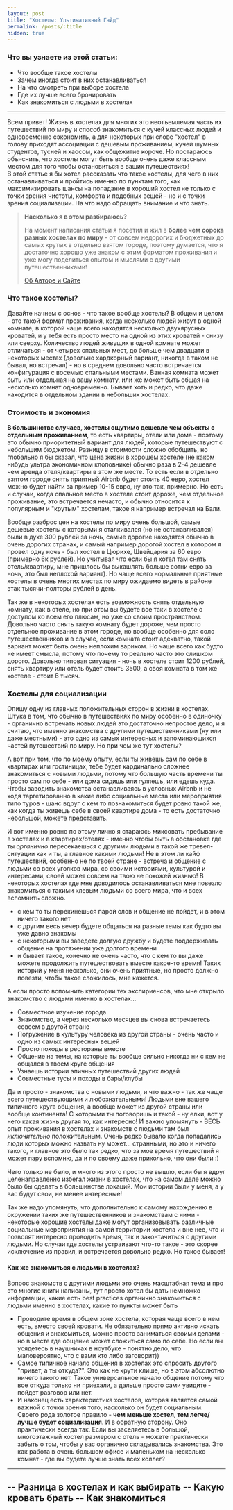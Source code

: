 ```yaml
---
layout: post
title: "Хостелы: Ультимативный Гайд"
permalink: /posts/:title
hidden: true
---
```


### Что вы узнаете из этой статьи:
- Что вообще такое хостелы
- Зачем иногда стоит в них останавливаться
- На что смотреть при выборе хостела
- Где их лучше всего бронировать
- Как знакомиться с людьми в хостелах

---

Всем привет! Жизнь в хостелах для многих это неотъемлемая часть их путешествий по миру и способ знакомиться с кучей классных людей и одновременно сэкономить, а для некоторых при слове "хостел" в голову приходят ассоциации с дешевым проживанием, кучей шумных студентов, тусней и хаосом, как общежитие короче. Но постараюсь объяснить, что хостелы могут быть вообще очень даже классным местом для того чтобы остановиться в ваших путешествиях!  
В этой статье я бы хотел рассказать что такое хостелы, для чего в них останавливаться и пройтись именно по пунктам того, как максимизировать шансы на попадание в хороший хостел не только с точки зрения чистоты, комфорта и подобных вещей - но и с точки зрения социализации. На что надо обращать внимание и что знать.

>  **Насколько я в этом разбираюсь?**
> 
> На момент написания статьи я посетил и жил в **более чем сорока разных хостелах по миру** - от совсем недорогих и бюджетных до самых крутых в отдельно взятом городе, поэтому думается, что я достаточно хорошо уже знаком с этим форматом проживания и уже могу поделиться опытом и мыслями с другими путешественниками!
>
> [Об Авторе и Сайте](/about.md)

### Что такое хостелы?

Давайте начнем с основ - что такое вообще хостелы? В общем и целом - это такой формат проживания, когда несколько людей живут в одной комнате, в которой чаще всего находятся несколько двухярусных кроватей, и у тебя есть просто место на одной из этих кроватей - снизу или сверху. Количество людей живущих в одной комнате может отличаться - от четырех спальных мест, до больше чем двадцати в некоторых местах (довольно хардкорный вариант, никогда в таком не бывал, но встречал) - но в среднем довольно часто встречается конфигурация с восемью спальными местами. Ванная комната может быть или отдельная на вашу комнату, или же может быть общая на несколько комнат одновременно. Бывает хоть и редко, что даже находится в отдельном здании в небольших хостелах.

### Стоимость и экономия

**В большинстве случаев, хостелы ощутимо дешевле чем объекты с отдельным проживанием**, то есть квартиры, отели или дома - поэтому это обычно приоритетный вариант для людей, которые путешествуют с небольшим бюджетом. Разницу в стоимости сложно обобщить, но глобально я бы сказал, что цена жизни в хорошем хостеле (не каком нибудь ультра экономичном клоповнике) обычно раза в 2-4 дешевле чем аренда отеля/квартиры в этом же месте. То есть если в отдельно взятом городе снять приятный Airbnb будет стоить 40 евро, хостел можно будет найти за пример 10-15 евро, ну это так, примерно. Но есть и случаи, когда спальное место в хостеле стоит дороже, чем отдельное проживание, это встречается нечасто, и обычно относится к популярным и "крутым" хостелам, такое я например встречал на Бали.

Вообще разброс цен на хостелы по миру очень большой, самые дешевые хостелы с которыми я сталкивался (но не останавливался) были в духе 300 рублей за ночь, самые дорогие находятся обычно в очень дорогих странах, и самый например дорогой хостел в котором я провел одну ночь - был хостел в Цюрихе, Швейцария за 60 евро (примерно 6к рублей). Но учитывая что если бы я хотел там снять отель/квартиру, мне пришлось бы выкашлять больше сотни евро за ночь, это был неплохой вариант). Но чаще всего нормальные приятные хостелы в очень многих местах по миру ожидаемо видеть в районе этак тысячи-полторы рублей в день.

Так же в некоторых хостелах есть возможность снять отдельную комнату, как в отеле, но при этом вы будете все таки в хостеле с доступом ко всем его плюсам, но уже со своим пространством. Довольно часто снять такую комнату будет дороже, чем просто отдельное проживание в этом городе, но вообще особенно для соло путешественников и в случае, если комната стоит адекватно, такой вариант может быть очень неплохим вариком. Но чаще всего как будто не имеет смысла, потому что почему то реально часто это слишком дорого. Довольно типовая ситуация - ночь в хостеле стоит 1200 рублей, снять квартиру или отель будет стоить 3500, а своя комната в том же хостеле - стоит 6 тысяч.


### Хостелы для социализации

Опишу одну из главных положительных сторон в жизни в хостелах. Штука в том, что обычно в путешествиях по миру особенно в одиночку - органично встречать новых людей это достаточно непростое дело, и я считаю, что именно знакомства с другими путешественниками (ну или даже местными) - это одно из самых интересных и запоминающихся частей путешествий по миру. Но при чем же тут хостелы?

А вот при том, что по моему опыту, если ты живешь сам по себе в квартирах или гостиницах, тебе будет кардинально сложнее знакомиться с новыми людьми, потому что большую часть времени ты просто сам по себе - или дома сидишь или гуляешь, или едешь куда. Чтобы заводить знакомства останавливаясь в условных Airbnb и не ходя таргетированно в какие либо социальные места или мероприятия типо туров - шанс вдруг с кем то познакомиться будет ровно такой же, как когда ты живешь себе в своей квартире дома - то есть достаточно небольшой, можете представить.

И вот именно ровно по этому лично я стараюсь миксовать пребывание в хостелах и в квартирах/отелях - именно чтобы быть в обстановке где ты *органично* пересекаешься с другими людьми в такой же тревел-ситуации как и ты, а главное какими людьми! Не в этом ли кайф путешествий, особенно не по твоей стране - встреча и общение с людьми со всех уголков мира, со своими историями, культурой и интересами, своей может совсем на твою не похожей жизнью! В некоторых хостелах где мне доводилось останавливаться мне повезло знакомиться с такими клевым людьми со всего мира, что и всех вспомнить сложно. 
- с кем то ты перекинешься парой слов и общение не пойдет, и в этом ничего такого нет
- с другим весь вечер будете общаться на разные темы как будто вы уже давно знакомы
- с некоторыми вы заведете долгую дружбу и будете поддерживать общение на протяжении уже долгого времени
- и бывает такое, конечно не очень часто, что с кем то вы даже можете продолжить путешествовать вместе какое-то время! Таких историй у меня несколько, они очень приятные, но просто должно повезти, чтобы такое сложилось, мне кажется.

А если просто вспомнить категории тех экспириенсов, что мне открыло знакомство с людьми именно в хостелах...
- Совместное изучение города
- Знакомство, а через несколько месяцев вы снова встречаетесь совсем в другой стране
- Погружение в культуру человека из другой страны - очень часто и одно из самых интересных вещей
- Просто походы в рестораны вместе
- Общение на темы, на которые ты вообще сильно никогда ни с кем не общался в твоем круге общения
- Узнаешь истории эпичных путешествий других людей
- Совместные тусы и походы в бары/клубы

Да и просто - знакомства с новыми людьми, и что важно - так же чаще всего путешествующими и любознательными! Людьми вне вашего типичного круга общения, а вообще может из другой страны или вообще континента! С которыми ты поговоришь и такой - ну елки, вот у него какая жизнь другая то, как интересно! И важно упомянуть - ВЕСЬ опыт проживания в хостелах и знакомств с людьми там был *иключительно* положительным. Очень редко бывало когда попадались люди которых можно назвать ну может... странными, но это и ничего такого, и главное это было так редко, что за мое время путешествий я может пару вспомню, да и по своему даже прикольно, что они были :)

Чего только не было, и много из этого просто не вышло, если бы я вдруг целенаправленно избегал жизни в хостелах, что на самом деле можно было бы сделать в большинстве локаций. Мои истории были у меня, а у вас будут свои, не менее интересные!

Так же надо упомянуть, что дополнительно к самому нахождению в окружении таких же путешественников и знакомствам с ними - некоторые хорошие хостелы даже могут организовывать различные социальные мероприятия на самой территории хостела и вне нее, что и позволят интересно проводить время, так и законтачиться с другими людьми. Но случаи где хостелы устраивают что-то такое - это скорее исключение из правил, и встречается довольно редко. Но такое бывает!

#### Как же знакомиться с людьми в хостелах?

Вопрос знакомств с другими людьми это очень масштабная тема и про это многие книги написаны, тут просто хотел бы дать немножко информации, какие есть best practices органично знакомиться с людьми именно в хостелах, какие то пункты может быть 
- Проводите время в общем зоне хостела, которая чаще всего в нем есть, вместо своей кровати. Не обязательно прямо активно искать общения и знакомиться, можно просто заниматься своими делами - но в месте где общение может сложиться само по себе. Но если вы усядетесь в наушниках в ноутбуке - понятно дело, что маловероятно, что с вами кто либо заговорит))
- Самое типичное начало общения в хостелах это спросить другого "привет, а ты откуда?". Это как не крути клише, но в этом абсолютно ничего такого нет. Такое универсальное начало общение потому что все откуда только ни приехали, а дальше просто сами увидите - пойдет разговор или нет.
- И наконец есть характеристика хостелов, которая является самой важной с точки зрения того, насколько он будет социальным. Своего рода золотое правило - **чем меньше хостел, тем легче/лучше будет социализация**. И в обратную сторону. Оно практически всегда так. Если вы заселяетесь в большой, многоэтажный хостел размером с отель - можете практически забыть о том, чтобы у вас органично складывались знакомства. Это как работа в очень большом офисе и маленьком на несколько комнат - где вы будете лучше знать всех коллег?


---

-- Разница в хостелах и как выбирать
-- Какую кровать брать
-- Как знакомиться
-- 
